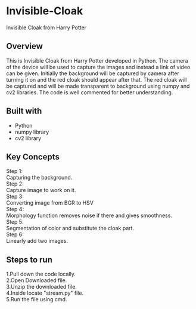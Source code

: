 # Invisible-Cloak
Invisible Cloak from Harry Potter

## Overview
  This is Invisible Cloak from Harry Potter developed in Python. The camera of the device will be used to capture the images and 
  instead a link of video can be given. Initially the background will be captured by camera after turning it on and the red cloak 
  should appear after that. The red cloak will be captured and will be made transparent to background using numpy and cv2 libraries.
  The code is well commented for better understanding.
    
## Built with
  - Python
  - numpy library
  - cv2 library

## Key Concepts

Step 1:                                                                                                                        
  Capturing the background.                                                                                 
Step 2:                                                                                                   
  Capture image to work on it.                                                                                                          
Step 3:                                                                                                            
  Converting image from BGR to HSV                                                                                                    
Step 4:                                                                                                          
  Morphology function removes noise if there and gives smoothness.                                                                                                             
Step 5:                                                           
  Segmentation of color and substitute the cloak part.                                                   
Step 6:                                               
  Linearly add two images.                                                      
  
## Steps to run

1.Pull down the code locally.                
2.Open Downloaded file.                                        
3.Unzip the downloaded file.                                            
4.Inside locate "stream.py" file.                                                        
5.Run the file using cmd.                                          
